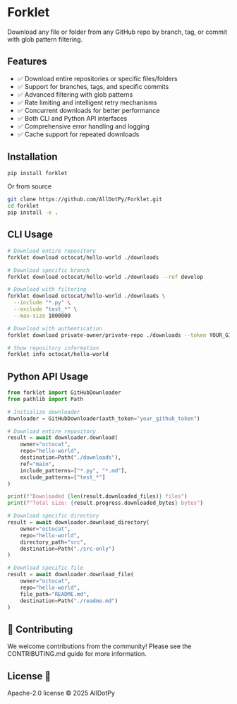 # Forklet

Download any file or folder from any GitHub repo by branch, tag, or commit with glob pattern filtering.

## Features

- ✅ Download entire repositories or specific files/folders
- ✅ Support for branches, tags, and specific commits
- ✅ Advanced filtering with glob patterns
- ✅ Rate limiting and intelligent retry mechanisms
- ✅ Concurrent downloads for better performance
- ✅ Both CLI and Python API interfaces
- ✅ Comprehensive error handling and logging
- ✅ Cache support for repeated downloads

## Installation

```bash
pip install forklet
```

Or from source
```bash
git clone https://github.com/AllDotPy/Forklet.git
cd forklet
pip install -e .
```

## CLI Usage

```bash
# Download entire repository
forklet download octocat/hello-world ./downloads

# Download specific branch
forklet download octocat/hello-world ./downloads --ref develop

# Download with filtering
forklet download octocat/hello-world ./downloads \
  --include "*.py" \
  --exclude "test_*" \
  --max-size 1000000

# Download with authentication
forklet download private-owner/private-repo ./downloads --token YOUR_GITHUB_TOKEN

# Show repository information
forklet info octocat/hello-world
```

## Python API Usage

```python
from forklet import GitHubDownloader
from pathlib import Path

# Initialize downloader
downloader = GitHubDownloader(auth_token="your_github_token")

# Download entire repository
result = await downloader.download(
    owner="octocat",
    repo="hello-world",
    destination=Path("./downloads"),
    ref="main",
    include_patterns=["*.py", "*.md"],
    exclude_patterns=["test_*"]
)

print(f"Downloaded {len(result.downloaded_files)} files")
print(f"Total size: {result.progress.downloaded_bytes} bytes")

# Download specific directory
result = await downloader.download_directory(
    owner="octocat",
    repo="hello-world",
    directory_path="src",
    destination=Path("./src-only")
)

# Download specific file
result = await downloader.download_file(
    owner="octocat",
    repo="hello-world",
    file_path="README.md",
    destination=Path("./readme.md")
)
```

<!-- ## Configuration

Set environment variables for configuration:

```bash
export GITHUB_TOKEN=your_github_token
export FORKLET_CONCURRENT_DOWNLOADS=10
export FORKLET_CACHE_ENABLED=true
export FORKLET_LOG_LEVEL=DEBUG
```

Or use a `.env` file:

```bash
GITHUB_TOKEN=your_github_token
FORKLET_CONCURRENT_DOWNLOADS=10
FORKLET_CACHE_ENABLED=true
FORKLET_LOG_LEVEL=DEBUG 
```-->

## 🤝 Contributing

We welcome contributions from the community! Please see the CONTRIBUTING.md guide for more information.

## License 📜

Apache-2.0 license  © 2025 AllDotPy
